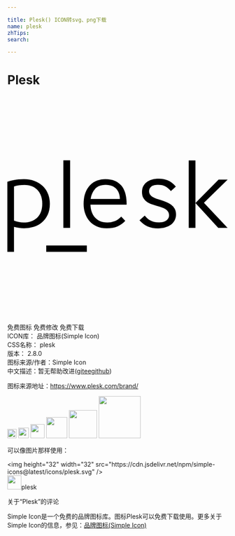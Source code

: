 ```yaml
---

title: Plesk() ICON转svg、png下载
name: plesk
zhTips: 
search: 

---
```


# Plesk  <small style="font-size: 60%;font-weight: 100"></small>

<div id="svg" class="svg-wrap">
<svg role="img" xmlns="http://www.w3.org/2000/svg" viewBox="0 0 24 24"><title>Plesk icon</title><path d="M6.102 7.021v7.353h.736V7.02zm13.655.01v7.343h.735V7.032zm.735 4.633l2.479 2.71h1.019l-2.574-2.731L24 9.122h-.987zm-4.008-2.636c-.536 0-.972.125-1.31.378-.337.252-.505.609-.505 1.07 0 .26.049.474.148.642.1.168.226.306.38.415.154.108.328.198.522.267.194.07.39.134.59.19.175.049.342.1.5.152.158.052.297.117.418.194.12.077.216.17.286.278.07.109.104.244.104.405 0 .21-.095.388-.286.535-.19.147-.484.221-.88.221-.609 0-1.104-.245-1.485-.735l-.572.504c.286.315.59.54.913.678.322.136.693.204 1.11.204.272 0 .527-.033.766-.1a1.89 1.89 0 00.621-.294c.176-.13.316-.288.419-.478.102-.189.153-.402.153-.64 0-.26-.051-.474-.153-.646a1.46 1.46 0 00-.402-.436 2.284 2.284 0 00-.545-.289 13.019 13.019 0 00-.594-.205c-.161-.049-.317-.1-.467-.152a2.013 2.013 0 01-.397-.184.923.923 0 01-.275-.252.598.598 0 01-.104-.357c0-.203.075-.371.225-.504.15-.133.413-.2.787-.2.293 0 .546.055.759.163.213.109.41.278.594.51l.011.01.54-.494c-.272-.315-.556-.535-.853-.661a2.586 2.586 0 00-1.018-.19zm-14.688.041c-.588 0-1.187.095-1.796.284v7.626h.725v-2.72c.182.048.364.087.546.115a3.539 3.539 0 001.586-.11c.336-.102.635-.261.898-.478.263-.217.474-.494.636-.83.16-.336.241-.739.241-1.208 0-.385-.067-.742-.2-1.071a2.42 2.42 0 00-.572-.851 2.636 2.636 0 00-.898-.557c-.35-.133-.739-.2-1.166-.2zm8.886 0c-.322 0-.627.055-.914.163-.287.11-.54.275-.756.5a2.391 2.391 0 00-.515.845c-.126.34-.189.74-.189 1.202 0 .35.052.683.157.998.106.315.263.596.473.84.21.246.473.44.788.583.315.144.683.216 1.103.216.455 0 .844-.068 1.166-.205.322-.137.605-.338.85-.604l-.44-.462c-.204.224-.431.387-.683.488a2.226 2.226 0 01-.84.153c-.554 0-.992-.175-1.314-.526-.322-.35-.493-.822-.514-1.417h3.939c.013-.904-.176-1.592-.568-2.064-.392-.473-.973-.71-1.743-.71zm.031.62c.26 0 .487.04.683.121.196.08.355.187.478.32.122.133.217.295.284.484.066.189.1.392.1.609H9.074a2.126 2.126 0 01.494-1.103c.111-.126.264-.23.456-.31.193-.08.422-.12.688-.12zM1.86 9.7c.616 0 1.094.188 1.434.563.34.374.51.866.51 1.475 0 .659-.185 1.165-.552 1.518-.368.354-.863.53-1.486.53-.168 0-.342-.018-.52-.057a4.836 4.836 0 01-.52-.142V9.868c.182-.063.367-.107.557-.132.189-.024.38-.036.577-.036zm2.377 6.588v.692H8.66v-.692z"/></svg>
</div>
<detail full-name='plesk'></detail>

<div class="detail-page">
<p>
<span><span class="badge-success badge">免费图标</span> <span class="badge-success badge">免费修改</span>  <span class="badge-success badge">免费下载</span> </span>
<br/>
<span>
ICON库：
<span class="badge-secondary badge">品牌图标(Simple Icon)</span> 
</span>
<br/>
<span>
CSS名称：
<span class="badge-secondary badge">plesk</span> 
</span>

<br/>
<span>
版本：
<span class="badge-secondary badge">2.8.0</span> 
</span>
<br/>
<span>图标来源/作者：<span class="badge-light badge">Simple Icon</span></span> 
<br/>
<span class="zh-detail">中文描述：暂无<span class="help-link"><span>帮助改进</span>(<a href="https://gitee.com/liuwave/icon-helper/edit/master/json/brands/plesk.json" target="_blank" rel="noopener noreferrer">gitee</a><a href="https://github.com/liuwave/icon-helper/edit/master/json/brands/plesk.json" target="_blank" rel="noopener noreferrer">github</a></span>)</span><br/>
</p>
</div><div class="description description alert alert-light"><p>图标来源地址：<a href="https://www.plesk.com/brand/" target="_blank" rel="noopener noreferrer">https://www.plesk.com/brand/</a></p></div>
<div class="alert alert-dark">
<img height="21" width="21" src="https://cdn.jsdelivr.net/npm/simple-icons@latest/icons/plesk.svg" />
<img height="24" width="24" src="https://cdn.jsdelivr.net/npm/simple-icons@latest/icons/plesk.svg" />
<img height="32" width="32" src="https://cdn.jsdelivr.net/npm/simple-icons@latest/icons/plesk.svg" />
<img height="48" width="48" src="https://cdn.jsdelivr.net/npm/simple-icons@latest/icons/plesk.svg" />
<img height="64" width="64" src="https://cdn.jsdelivr.net/npm/simple-icons@latest/icons/plesk.svg" />
<img height="96" width="96" src="https://cdn.jsdelivr.net/npm/simple-icons@latest/icons/plesk.svg" />

</div>
<div>
  <p>可以像图片那样使用：    
  </p>
  <div class="alert alert-primary" style="font-size: 14px">
    &lt;img height="32" width="32" src="https://cdn.jsdelivr.net/npm/simple-icons@latest/icons/plesk.svg" /&gt;
    <copy-btn content='<img height="32" width="32" src="https://cdn.jsdelivr.net/npm/simple-icons@latest/icons/plesk.svg" />'></copy-btn>
  </div>
  <div class="alert alert-secondary">
    <img height="32" width="32" src="https://cdn.jsdelivr.net/npm/simple-icons@latest/icons/plesk.svg" />plesk
    <copy-btn content="plesk" btn-title="复制图标名称"></copy-btn>
  </div>
</div>

<Vssue title="关于“Plesk”的评论" >关于“Plesk”的评论</Vssue>


<div><p>Simple Icon是一个免费的品牌图标库。图标Plesk可以免费下载使用。更多关于  Simple Icon的信息，参见：<a target="_blank" href="https://iconhelper.cn/brands.html">品牌图标(Simple Icon)</a>
</p></div>
